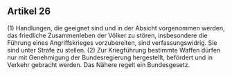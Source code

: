 ## Artikel 26

(1) Handlungen, die geeignet sind und in der Absicht vorgenommen werden, das friedliche Zusammenleben der Völker zu stören, insbesondere die Führung eines Angriffskrieges vorzubereiten, sind verfassungswidrig. Sie sind unter Strafe zu stellen.
(2) Zur Kriegführung bestimmte Waffen dürfen nur mit Genehmigung der Bundesregierung hergestellt, befördert und in Verkehr gebracht werden. Das Nähere regelt ein Bundesgesetz.

